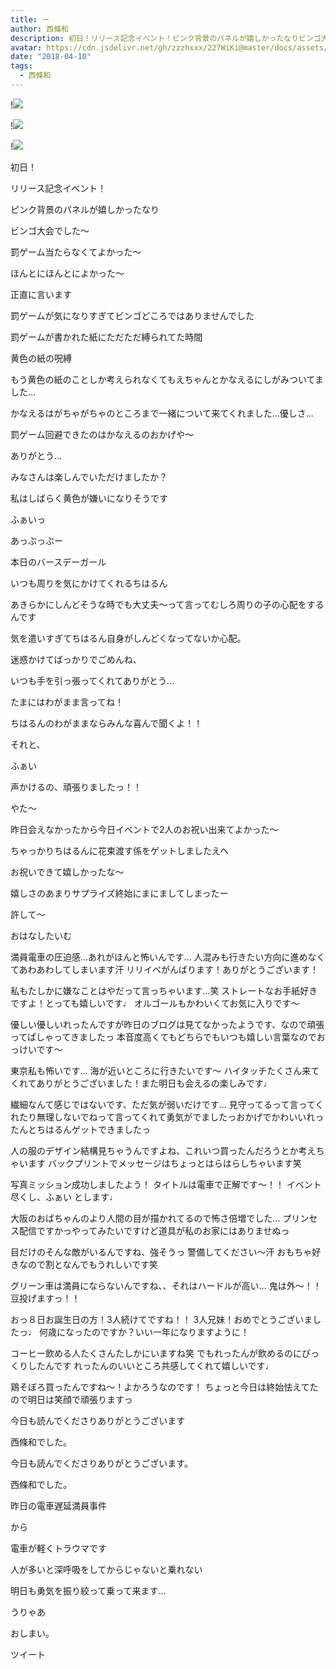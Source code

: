 ```yaml
---
title: ー
author: 西條和
description: 初日！リリース記念イベント！ピンク背景のパネルが嬉しかったなりビンゴ大会でした〜罰ゲーム当たら...
avatar: https://cdn.jsdelivr.net/gh/zzzhxxx/227WiKi@master/docs/assets/photo/avatar/nagomi.jpg
date: "2018-04-10"
tags:
  - 西條和
---
```


!![](https://cdn.jsdelivr.net/gh/zzzhxxx/227WiKi-image@master/blog-image/nagomi-2018-04-10_1.jpg)

!![](https://cdn.jsdelivr.net/gh/zzzhxxx/227WiKi-image@master/blog-image/nagomi-2018-04-10_2.jpg)

!![](https://cdn.jsdelivr.net/gh/zzzhxxx/227WiKi-image@master/blog-image/nagomi-2018-04-10_3.jpg)










初日！








リリース記念イベント！









ピンク背景のパネルが嬉しかったなり









ビンゴ大会でした〜













罰ゲーム当たらなくてよかった〜








ほんとにほんとによかった〜









正直に言います








罰ゲームが気になりすぎてビンゴどころではありませんでした









罰ゲームが書かれた紙にただただ縛られてた時間











黄色の紙の呪縛








もう黄色の紙のことしか考えられなくてもえちゃんとかなえるにしがみついてました…










かなえるはがちゃがちゃのところまで一緒について来てくれました…優しさ…









罰ゲーム回避できたのはかなえるのおかげや〜









ありがとう…









みなさんは楽しんでいただけましたか？












私はしばらく黄色が嫌いになりそうです









ふぁいっ









あっぷっぷー













本日のバースデーガール











いつも周りを気にかけてくれるちはるん









あきらかにしんどそうな時でも大丈夫〜って言ってむしろ周りの子の心配をするんです








気を遣いすぎてちはるん自身がしんどくなってないか心配。









迷惑かけてばっかりでごめんね、







いつも手を引っ張ってくれてありがとう…









たまにはわがまま言ってね！







ちはるんのわがままならみんな喜んで聞くよ！！









それと、















ふぁい







声かけるの、頑張りましたっ！！




やた〜








昨日会えなかったから今日イベントで2人のお祝い出来てよかった〜








ちゃっかりちはるんに花束渡す係をゲットしましたえへ








お祝いできて嬉しかったな〜








嬉しさのあまりサプライズ終始にまにましてしまったー










許して〜










おはなしたいむ



満員電車の圧迫感…あれがほんと怖いんです…
人混みも行きたい方向に進めなくてあわあわしてしまいます汗
リリイベがんばります！ありがとうございます！





私もたしかに嫌なことはやだって言っちゃいます…笑
ストレートなお手紙好きですよ！とっても嬉しいです♩
オルゴールもかわいくてお気に入りです〜







優しい優しいれったんですが昨日のブログは見てなかったようです、なので頑張ってぱしゃってきましたっ
本音度高くてもどちらでもいつも嬉しい言葉なのでおっけいです〜







東京私も怖いです…
海が近いところに行きたいです〜
ハイタッチたくさん来てくれてありがとうございました！また明日も会えるの楽しみです♩





繊細なんて感じではないです、ただ気が弱いだけです…
見守ってるって言ってくれたり無理しないでねって言ってくれて勇気がでましたっおかげでかわいいれったんとちはるんゲットできましたっ






人の服のデザイン結構見ちゃうんですよね、これいつ買ったんだろうとか考えちゃいます
バックプリントでメッセージはちょっとはらはらしちゃいます笑





写真ミッション成功しましたよう！
タイトルは電車で正解です〜！！
イベント尽くし、ふぁい とします♩







大阪のおばちゃんのより人間の目が描かれてるので怖さ倍増でした…
プリンセス配信ですかっやってみたいですけど道具が私のお家にはありませぬっ





目だけのそんな敵がいるんですね、強そうっ
警備してください〜汗
おもちゃ好きなので割となんでもうれしいです笑






グリーン車は満員にならないんですね、、それはハードルが高い…
鬼は外〜！！豆投げますっ！！





おっ８日お誕生日の方！3人続けてですね！！
3人兄妹！おめでとうございましたっ♩
何歳になったのですか？いい一年になりますように！






コーヒー飲める人たくさんたしかにいますね笑
でもれったんが飲めるのにびっくりしたんです
れったんのいいところ共感してくれて嬉しいです♩





鶏そぼろ買ったんですね〜！よかろうなのです！
ちょっと今日は終始怯えてたので明日は笑顔で頑張りますっ







今日も読んでくださりありがとうございます








西條和でした。









今日も読んでくださりありがとうございます。








西條和でした。









昨日の電車遅延満員事件





から






電車が軽くトラウマです








人が多いと深呼吸をしてからじゃないと乗れない









明日も勇気を振り絞って乗って来ます…









うりゃあ









おしまい。


ツイート



